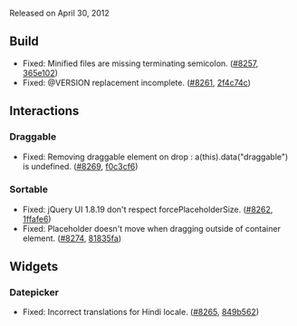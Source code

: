 <script>{
	"title": "jQuery UI 1.8.20 Changelog"
}</script>

Released on April 30, 2012

## Build

* Fixed: Minified files are missing terminating semicolon. ([#8257](https://bugs.jqueryui.com/ticket/8257), [365e102](https://github.com/jquery/jquery-ui/commit/365e1022578da9ca96bbbd29c6e2bb8049796c4a))
* Fixed: @VERSION replacement incomplete. ([#8261](https://bugs.jqueryui.com/ticket/8261), [2f4c74c](https://github.com/jquery/jquery-ui/commit/2f4c74c4cec9e44e003b1d2570b259dfaf9f57d9))

## Interactions

### Draggable

* Fixed: Removing draggable element on drop : a(this).data("draggable") is undefined. ([#8269](https://bugs.jqueryui.com/ticket/8269), [f0c3cf6](https://github.com/jquery/jquery-ui/commit/f0c3cf6f1a623e7e6aa19c182b2b61c783a3bfc3))

### Sortable

* Fixed: jQuery UI 1.8.19 don't respect forcePlaceholderSize. ([#8262](https://bugs.jqueryui.com/ticket/8262), [1ffafe6](https://github.com/jquery/jquery-ui/commit/1ffafe65b0dd2d8b0ae4dfcfe3beffb3123c7caf))
* Fixed: Placeholder doesn't move when dragging outside of container element. ([#8274](https://bugs.jqueryui.com/ticket/8274), [81835fa](https://github.com/jquery/jquery-ui/commit/81835fab0c43f18e4033650adaeae2f22d3efd5b))

## Widgets

### Datepicker

* Fixed: Incorrect translations for Hindi locale. ([#8265](https://bugs.jqueryui.com/ticket/8265), [849b562](https://github.com/jquery/jquery-ui/commit/849b56238c1c57d49edfd8489f2f51fa77c58a99))
